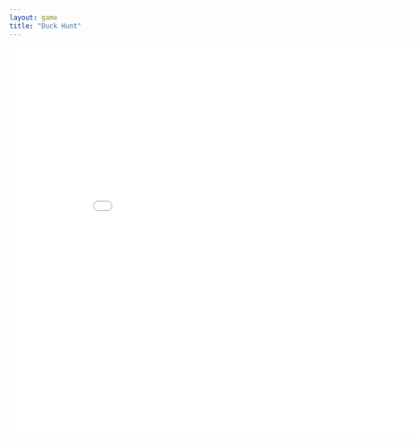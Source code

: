 ```yaml
---
layout: game
title: "Duck Hunt"
---
```

<embed src="src/" width="900" height="700" allowfullscreen>
